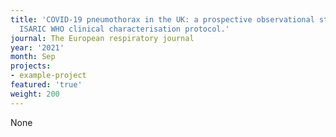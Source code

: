 ```yaml
---
title: 'COVID-19 pneumothorax in the UK: a prospective observational study using the
  ISARIC WHO clinical characterisation protocol.'
journal: The European respiratory journal
year: '2021'
month: Sep
projects:
- example-project
featured: 'true'
weight: 200
---
```


None